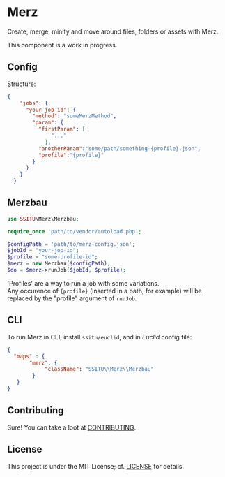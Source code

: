 
# Merz

Create, merge, minify and move around files, folders or assets with Merz.

This component is a work in progress.

## Config

Structure:

```JSON
{
    "jobs": {
      "your-job-id": {
        "method": "someMerzMethod",
        "param": {
          "firstParam": [
              "..."
            ],
          "anotherParam":"some/path/something-{profile}.json",
          "profile":"{profile}"
        }
      }
    }
  }
```

## Merzbau

```PHP
use SSITU\Merz\Merzbau;

require_once 'path/to/vendor/autoload.php';

$configPath = 'path/to/merz-config.json';
$jobId = "your-job-id";
$profile = "some-profile-id";
$merz = new Merzbau($configPath);
$do = $merz->runJob($jobId, $profile);
```

'Profiles' are a way to run a job with some variations.  
Any occurence of `{profile}` (inserted in a path, for example) will be replaced by the "profile" argument of `runJob`.

## CLI

To run Merz in CLI, install `ssitu/euclid`, and in *Euclid* config file:

```JSON
{ 
  "maps" : {
       "merz": {
            "className": "SSITU\\Merz\\Merzbau"
        }
   }
}
```

## Contributing

Sure! You can take a loot at [CONTRIBUTING](CONTRIBUTING.md).

## License

This project is under the MIT License; cf. [LICENSE](LICENSE) for details.